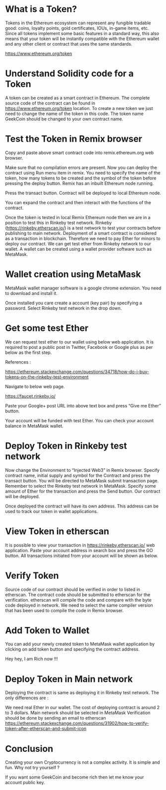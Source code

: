 # What is a Token?

Tokens in the Ethereum ecosystem can represent any fungible tradable good: coins, loyalty points, gold certificates, IOUs, in-game items, etc. Since all tokens implement some basic features in a standard way, this also means that your token will be instantly compatible with the Ethereum wallet and any other client or contract that uses the same standards.

https://www.ethereum.org/token

# Understand Solidity code for a Token

A token can be created as a smart contract in Ethereum. The complete source code of the contract can be found in https://www.ethereum.org/token location. To create a new token we just need to change the name of the token in this code. The token name GeekCoin should be changed to your own contract name.

# Test the Token in Remix browser

Copy and paste above smart contract code into remix.ethereum.org web browser.

Make sure that no compilation errors are present. Now you can deploy the contract using Run menu item in remix. You need to specify the name of the token, how many tokens to be created and the symbol of the token before pressing the deploy button. Remix has an inbuilt Ethereum node running.

Press the transact button. Contract will be deployed to local Ethereum node.

You can expand the contract and then interact with the functions of the contract.

Once the token is tested in local Remix Ethereum node then we are in a position to test this in Rinkeby test network. Rinkeby (https://rinkeby.etherscan.io/) is a test network to test your contracts before publishing to main network. Deployment of a smart contract is considered as a transaction in blockchain. Therefore we need to pay Ether for minors to deploy our contract. We can get test ether from Rinkeby network to our wallet. A wallet can be created using a wallet provider software such as MetaMask.

# Wallet creation using MetaMask

MetaMask wallet manager software is a google chrome extension. You need to download and install it.

Once installed you care create a account (key pair) by specifying a password. Select Rinkeby test network in the drop down.

# Get some test Ether

We can request test ether to our wallet using below web application. It is required to post a public post in Twitter, Facebook or Google plus as per below as the first step.

References :

https://ethereum.stackexchange.com/questions/34718/how-do-i-buy-tokens-on-the-rinkeby-test-environment

Navigate to below web page.

https://faucet.rinkeby.io/

Paste your Google+ post URL into above text box and press “Give me Ether” button.

Your account will be funded with test Ether. You can check your account balance in MetaMask wallet.

# Deploy Token in Rinkeby test network

Now change the Environment to “Injected Web3” in Remix browser. Specify contract name, initial supply and symbol for the Contract and press the transact button. You will be directed to MetaMask submit transaction page. Remember to select the Rinkeby test network in MetaMask. Specify some amount of Ether for the transaction and press the Send button. Our contract will be deployed.

Once deployed the contract will have its own address. This address can be used to track our token in wallet applications.

# View Token in etherscan

It is possible to view your transaction in https://rinkeby.etherscan.io/ web application. Paste your account address in search box and press the GO button. All transactions initiated from your account will be shown as below.

# Verify Token

Source code of our contract should be verified in order to listed in etherscan. The contract code should be submitted to etherscan for the verification. etherscan will compile the code and compare with the byte code deployed in network. We need to select the same compiler version that has been used to compile the code in Remix browser.

# Add Token to Wallet

You can add your newly created token to MetaMask wallet application by clicking on add token button and specifying the contract address.

Hey hey, I am Rich now !!!

# Deploy Token in Main network

Deploying the contract is same as deploying it in Rinkeby test network. The only differences are :

We need real Ether in our wallet. The cost of deploying contract is around 2 to 3 dollars.
Main network should be selected in MetaMask
Verification should be done by sending an email to etherscan
https://ethereum.stackexchange.com/questions/31902/how-to-verify-token-after-etherscan-and-submit-icon

# Conclusion

Creating your own Cryptocurrency is not a complex activity. It is simple and fun. Why not try yourself ?

If you want some GeekCoin and become rich then let me know your account public key.



